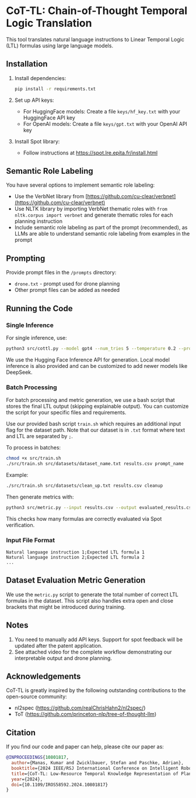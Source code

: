 # CoT-TL: Chain-of-Thought Temporal Logic Translation

This tool translates natural language instructions to Linear Temporal Logic (LTL) formulas using large language models.

## Installation

1. Install dependencies:
   ```bash
   pip install -r requirements.txt
   ```

2. Set up API keys:
   - For HuggingFace models: Create a file `keys/hf_key.txt` with your HuggingFace API key
   - For OpenAI models: Create a file `keys/gpt.txt` with your OpenAI API key

3. Install Spot library:
   - Follow instructions at https://spot.lre.epita.fr/install.html

## Semantic Role Labeling

You have several options to implement semantic role labeling:
- Use the VerbNet library from [https://github.com/cu-clear/verbnet](https://github.com/cu-clear/verbnet)
- Use NLTK library by importing VerbNet thematic roles with `from nltk.corpus import verbnet` and generate thematic roles for each planning instruction
- Include semantic role labeling as part of the prompt (recommended), as LLMs are able to understand semantic role labeling from examples in the prompt

## Prompting

Provide prompt files in the `/prompts` directory:
- `drone.txt` - prompt used for drone planning
- Other prompt files can be added as needed

## Running the Code

### Single Inference
For single inference, use:
```bash
python3 src/cottl.py --model gpt4 --num_tries 5 --temperature 0.2 --prompt picknplace --plan_ins "move back and forth to the basket and pick up any blocks in your path and place them in the basket." --keyfile your_key_file.txt
```

We use the Hugging Face Inference API for generation. Local model inference is also provided and can be customized to add newer models like DeepSeek.

### Batch Processing
For batch processing and metric generation, we use a bash script that stores the final LTL output (skipping explainable output). You can customize the script for your specific files and requirements.

Use our provided bash script `train.sh` which requires an additional input flag for the dataset path. Note that our dataset is in `.txt` format where text and LTL are separated by `;`.

To process in batches:
```bash
chmod +x src/train.sh
./src/train.sh src/datasets/dataset_name.txt results.csv prompt_name
```

Example:
```bash
./src/train.sh src/datasets/clean_up.txt results.csv cleanup
```

Then generate metrics with:
```bash
python3 src/metric.py --input results.csv --output evaluated_results.csv
```

This checks how many formulas are correctly evaluated via Spot verification.

### Input File Format
```
Natural language instruction 1;Expected LTL formula 1
Natural language instruction 2;Expected LTL formula 2
...
```

## Dataset Evaluation Metric Generation
We use the `metric.py` script to generate the total number of correct LTL formulas in the dataset. This script also handles extra open and close brackets that might be introduced during training.

## Notes
1. You need to manually add API keys. Support for spot feedback will be updated after the patent application.
2. See attached video for the complete workflow demonstrating our interpretable output and drone planning.

## Acknowledgements
CoT-TL is greatly inspired by the following outstanding contributions to the open-source community:
- nl2spec (https://github.com/realChrisHahn2/nl2spec/)
- ToT (https://github.com/princeton-nlp/tree-of-thought-llm)

## Citation
If you find our code and paper can help, please cite our paper as:

```bibtex
@INPROCEEDINGS{10801817,
  author={Manas, Kumar and Zwicklbauer, Stefan and Paschke, Adrian},
  booktitle={2024 IEEE/RSJ International Conference on Intelligent Robots and Systems (IROS)}, 
  title={CoT-TL: Low-Resource Temporal Knowledge Representation of Planning Instructions Using Chain-of-Thought Reasoning}, 
  year={2024},
  doi={10.1109/IROS58592.2024.10801817}
}
```
